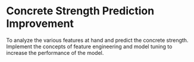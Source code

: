 # Concrete Strength Prediction Improvement
 To analyze the various features at hand and predict the concrete strength. Implement the concepts of feature engineering and model tuning to increase the performance of the model.
